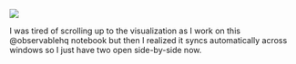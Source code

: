 ![](https://db-feed.s3.amazonaws.com/legacy/Screen_Shot_2018_02_21_at_7_19_13_PM-1519258963752.png)

I was tired of scrolling up to the visualization as I work on this @observablehq notebook but then I realized it syncs automatically across windows so I just have two open side-by-side now.
